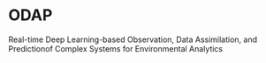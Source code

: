 # ODAP
Real-time Deep Learning-based Observation, Data Assimilation, and Predictionof Complex Systems for Environmental Analytics
